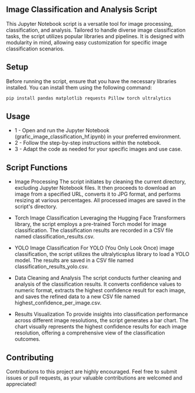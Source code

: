 
## Image Classification and Analysis Script
This Jupyter Notebook script is a versatile tool for image processing, classification, and analysis. Tailored to handle diverse image classification tasks, the script utilizes popular libraries and pipelines. It is designed with modularity in mind, allowing easy customization for specific image classification scenarios.

## Setup
Before running the script, ensure that you have the necessary libraries installed. You can install them using the following command:

```bash
pip install pandas matplotlib requests Pillow torch ultralytics
```

## Usage
- 1 - Open and run the Jupyter Notebook (grafic_image_classification_hf.ipynb) in your preferred environment.
- 2 - Follow the step-by-step instructions within the notebook.
- 3 - Adapt the code as needed for your specific images and use case.

## Script Functions

- Image Processing
The script initiates by cleaning the current directory, excluding Jupyter Notebook files. It then proceeds to download an image from a specified URL, converts it to JPG format, and performs resizing at various percentages. All processed images are saved in the script's directory.

- Torch Image Classification
Leveraging the Hugging Face Transformers library, the script employs a pre-trained Torch model for image classification. The classification results are recorded in a CSV file named classification_results.csv.

- YOLO Image Classification
For YOLO (You Only Look Once) image classification, the script utilizes the ultralyticsplus library to load a YOLO model. The results are saved in a CSV file named classification_results_yolo.csv.

- Data Cleaning and Analysis
The script conducts further cleaning and analysis of the classification results. It converts confidence values to numeric format, extracts the highest confidence result for each image, and saves the refined data to a new CSV file named highest_confidence_per_image.csv.

- Results Visualization
To provide insights into classification performance across different image resolutions, the script generates a bar chart. The chart visually represents the highest confidence results for each image resolution, offering a comprehensive view of the classification outcomes.

## Contributing
Contributions to this project are highly encouraged. Feel free to submit issues or pull requests, as your valuable contributions are welcomed and appreciated!
